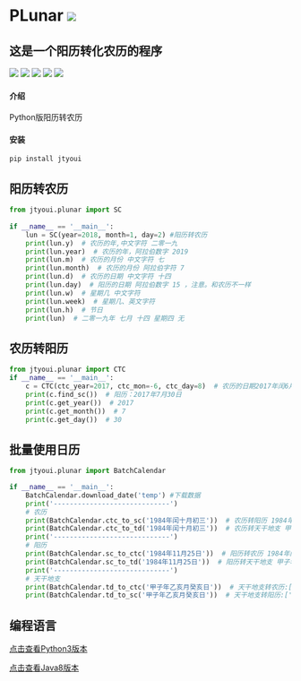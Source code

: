 # **PLunar** [![](https://gitee.com/tyoui/logo/raw/master/logo/photolog.png)][1]


## 这是一个阳历转化农历的程序
[![](https://img.shields.io/badge/个人网站-jtyoui-yellow.com.svg)][1]
[![](https://img.shields.io/badge/Python-3.6-green.svg)]()
[![](https://img.shields.io/badge/BlogWeb-Tyoui-bule.svg)][1]
[![](https://img.shields.io/badge/Email-jtyoui@qq.com-red.svg)]()
[![](https://img.shields.io/badge/项目-jtyoui.plunar-black.svg)]()

#### 介绍
Python版阳历转农历

#### 安装
    pip install jtyoui

## 阳历转农历
```python
from jtyoui.plunar import SC
    
if __name__ == '__main__':
    lun = SC(year=2018, month=1, day=2) #阳历转农历
    print(lun.y)  # 农历的年,中文字符 二零一九
    print(lun.year)  # 农历的年，阿拉伯数字 2019
    print(lun.m)  # 农历的月份 中文字符 七
    print(lun.month)  # 农历的月份 阿拉伯字符 7
    print(lun.d)  # 农历的日期 中文字符 十四
    print(lun.day)  # 阳历的日期 阿拉伯数字 15 ，注意。和农历不一样
    print(lun.w)  # 星期几 中文字符
    print(lun.week)  # 星期几、英文字符
    print(lun.h)  # 节日
    print(lun)  # 二零一九年 七月 十四 星期四 无
```

## 农历转阳历
```python
from jtyoui.plunar import CTC
if __name__ == '__main__':
    c = CTC(ctc_year=2017, ctc_mon=-6, ctc_day=8)  # 农历的日期2017年闰6月初八
    print(c.find_sc())  # 阳历：2017年7月30日
    print(c.get_year())  # 2017
    print(c.get_month())  # 7
    print(c.get_day())  # 30

```


## 批量使用日历
```python
from jtyoui.plunar import BatchCalendar

if __name__ == '__main__':
    BatchCalendar.download_date('temp') #下载数据
    print('-----------------------------')
    # 农历
    print(BatchCalendar.ctc_to_sc('1984年闰十月初三'))  # 农历转阳历 1984年11月25日
    print(BatchCalendar.ctc_to_td('1984年闰十月初三'))  # 农历转天干地支 甲子年乙亥月癸亥日
    print('-----------------------------')
    # 阳历
    print(BatchCalendar.sc_to_ctc('1984年11月25日'))  # 阳历转农历 1984年闰十月初三
    print(BatchCalendar.sc_to_td('1984年11月25日'))  # 阳历转天干地支 甲子年乙亥月癸亥日
    print('-----------------------------')
    # 天干地支
    print(BatchCalendar.td_to_ctc('甲子年乙亥月癸亥日'))  # 天干地支转农历:['1984年闰十月初三', '2044年九月廿一']
    print(BatchCalendar.td_to_sc('甲子年乙亥月癸亥日'))  # 天干地支转阳历:['1984年11月25日', '2044年11月10日']

```



## 编程语言
[点击查看Python3版本](https://gitee.com/tyoui/plunar)

[点击查看Java8版本](https://gitee.com/tyoui/lunar)

[1]: https://blog.jtyoui.com